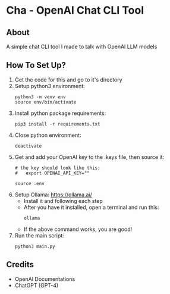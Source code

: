 # Cha - OpenAI Chat CLI Tool

## About

A simple chat CLI tool I made to talk with OpenAI LLM models

## How To Set Up?

1. Get the code for this and go to it's directory
2. Setup python3 environment:
    ```
    python3 -m venv env
    source env/bin/activate
    ```
3. Install python package requirements:
    ```
    pip3 install -r requirements.txt
    ```
4. Close python environment:
    ```
    deactivate
    ```
5. Get and add your OpenAI key to the .keys file, then source it:
    ```
    # the key should look like this:
    #   export OPENAI_API_KEY=""

    source .env
    ```
6. Setup Ollama: https://ollama.ai/
    - Install it and following each step
    - After you have it installed, open a terminal and run this:
        ```
        ollama
        ```
    - If the above command works, you are good!
7. Run the main script:
    ```
    python3 main.py
    ```

## Credits

- OpenAI Documentations
- ChatGPT (GPT-4)

